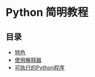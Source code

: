Python 简明教程
============

目录
-------
* [特色](<tese.md>)
* [使用解释器](<usepythonsehll.md>)
* [可执行的Python程序](<canexecutepythonprogram.md>)

